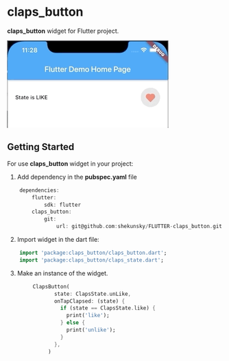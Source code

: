 # claps_button

**claps_button** widget for Flutter project.

![](ClapsButton_Preview.gif)

## Getting Started

For use **claps_button** widget in your project:
1. Add dependency in the **pubspec.yaml** file
```dart
    dependencies:
        flutter:
            sdk: flutter
        claps_button:
            git:
                url: git@github.com:shekunsky/FLUTTER-claps_button.git
```

2. Import widget in the dart file:
```dart
    import 'package:claps_button/claps_button.dart';
    import 'package:claps_button/claps_state.dart';
```

3. Make an instance of the widget.

    ```dart
         ClapsButton(
                state: ClapsState.unLike,
                onTapClapsed: (state) {
                  if (state == ClapsState.like) {
                    print('like');
                  } else {
                    print('unlike');
                  }
                },
              )
    ```
    
    
